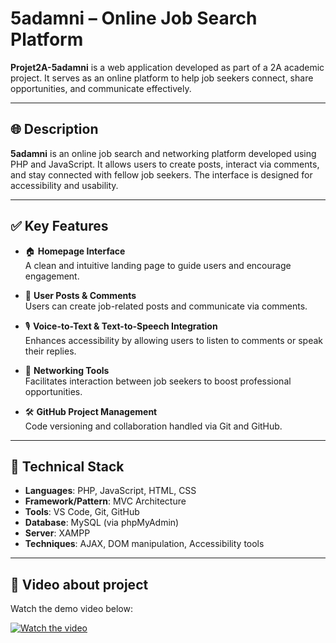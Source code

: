 # 5adamni – Online Job Search Platform

**Projet2A-5adamni** is a web application developed as part of a 2A academic project. It serves as an online platform to help job seekers connect, share opportunities, and communicate effectively.

---

## 🌐 Description

**5adamni** is an online job search and networking platform developed using PHP and JavaScript. It allows users to create posts, interact via comments, and stay connected with fellow job seekers. The interface is designed for accessibility and usability.

---

## ✅ Key Features

- 🏠 **Homepage Interface**  
  A clean and intuitive landing page to guide users and encourage engagement.

- 📝 **User Posts & Comments**  
  Users can create job-related posts and communicate via comments.

- 🎙️ **Voice-to-Text & Text-to-Speech Integration**  
  Enhances accessibility by allowing users to listen to comments or speak their replies.

- 🤝 **Networking Tools**  
  Facilitates interaction between job seekers to boost professional opportunities.

- 🛠️ **GitHub Project Management**  
  Code versioning and collaboration handled via Git and GitHub.

---

## 🧰 Technical Stack

- **Languages**: PHP, JavaScript, HTML, CSS  
- **Framework/Pattern**: MVC Architecture  
- **Tools**: VS Code, Git, GitHub  
- **Database**: MySQL (via phpMyAdmin)  
- **Server**: XAMPP  
- **Techniques**: AJAX, DOM manipulation, Accessibility tools

---

## 🎥 Video about project

Watch the demo video below:

[![Watch the video](https://img.youtube.com/vi/VIDEO_ID_HERE/0.jpg)](https://youtu.be/YQq8zh531mQ)

